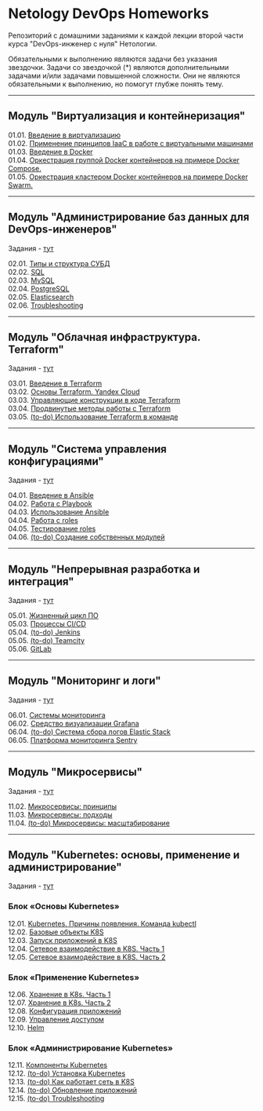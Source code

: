 # Netology DevOps Homeworks

Репозиторий с домашними заданиями к каждой лекции второй части курса "DevOps-инженер с нуля" Нетологии.

Обязательными к выполнению являются задачи без указания звездочки. Задачи со звездочкой (*) являются дополнительными
задачами и/или задачами повышенной сложности. Они не являются обязательными к выполнению, но помогут глубже понять тему.

------

## Модуль "Виртуализация и контейнеризация"

01.01. [Введение в виртуализацию](01-virt/01-basics)  
01.02. [Применение принципов IaaC в работе с виртуальными машинами](01-virt/02-iaac)  
01.03. [Введение в Docker](01-virt/03-docker)  
01.04. [Оркестрация группой Docker контейнеров на примере Docker Compose.](01-virt/04-docker-compose)  
01.05. [Оркестрация кластером Docker контейнеров на примере Docker Swarm.](01-virt/05-docker-swarm)  

------

## Модуль "Администрирование баз данных для DevOps-инженеров"

Задания - [тут](https://github.com/netology-code/bd-dev-homeworks)  

02.01. [Типы и структура СУБД](02-db/01-basics)  
02.02. [SQL](02-db/02-sql)  
02.03. [MySQL](02-db/03-mysql)  
02.04. [PostgreSQL](02-db/04-postgresql)  
02.05. [Elasticsearch](02-db/05-elastic)  
02.06. [Troubleshooting](02-db/06-troubleshooting)

------

## Модуль "Облачная инфраструктура. Terraform"

Задания - [тут](https://github.com/netology-code/ter-homeworks)

03.01. [Введение в Terraform](03-ter/01-intro)  
03.02. [Основы Terraform. Yandex Cloud](03-ter/02-basics)  
03.03. [Управляющие конструкции в коде Terraform](03-ter/03-structures)  
03.04. [Продвинутые методы работы с Terraform](03-ter/04-advanced)  
03.05. [(to-do) Использование Terraform в команде](03-ter/05-teamwork)

------

## Модуль "Система управления конфигурациями"

Задания - [тут](https://github.com/netology-code/mnt-homeworks/tree/MNT-video)

04.01. [Введение в Ansible](04-ansible/01-base)  
04.02. [Работа с Playbook](04-ansible/02-playbook)  
04.03. [Использование Ansible](04-ansible/03-yandex)  
04.04. [Работа с roles](04-ansible/04-role)  
04.05. [Тестирование roles](04-ansible/05-testing)  
04.06. [(to-do) Создание собственных модулей](04-ansible/06-module)

------

## Модуль "Непрерывная разработка и интеграция"

Задания - [тут](https://github.com/netology-code/mnt-homeworks/tree/MNT-video)

05.01. [Жизненный цикл ПО](05-ci/01-intro)  
05.03. [Процессы CI/CD](05-ci/03-cicd)  
05.04. [(to-do) Jenkins](05-ci/04-jenkins)  
05.05. [(to-do) Teamcity](05-ci/05-teamcity)  
05.06. [GitLab](05-ci/06-gitlab)  

------

## Модуль "Мониторинг и логи"

Задания - [тут](https://github.com/netology-code/mnt-homeworks/tree/MNT-video)

06.01. [Системы мониторинга](06-monitoring/01-systems)  
06.02. [Средство визуализации Grafana](06-monitoring/02-grafana)  
06.04. [(to-do) Система сбора логов Elastic Stack](03-elk)  
06.05. [Платформа мониторинга Sentry](06-monitoring/04-sentry)  

------

## Модуль "Микросервисы"

Задания - [тут](https://github.com/netology-code/micros-homeworks/tree/main)

11.02. [Микросервисы: принципы](07-microservices/02-principles)  
11.03. [Микросервисы: подходы](07-microservices/03-approaches)  
11.04. [(to-do) Микросервисы: масштабирование](07-microservices/04-scale)  

------

## Модуль "Kubernetes: основы, применение и администрирование"

Задания - [тут](https://github.com/netology-code/kuber-homeworks/tree/main)

### Блок «Основы Kubernetes»

12.01. [Kubernetes. Причины появления. Команда kubectl](08-kuber/01-kubectl)  
12.02. [Базовые объекты K8S](08-kuber/02-objects)  
12.03. [Запуск приложений в K8S](08-kuber/03-apps)  
12.04. [Сетевое взаимодействие в K8S. Часть 1](08-kuber/04-network)  
12.05. [Сетевое взаимодействие в K8S. Часть 2](08-kuber/05-ingress)  


### Блок «Применение Kubernetes»

12.06. [Хранение в K8s. Часть 1](08-kuber/06-volumes)  
12.07. [Хранение в K8s. Часть 2](08-kuber/07-pv)  
12.08. [Конфигурация приложений](08-kuber/08-config)  
12.09. [Управление доступом](08-kuber/09-access)  
12.10. [Helm](08-kuber/10-helm)  

### Блок «Администрирование Kubernetes»

12.11. [Компоненты Kubernetes](08-kuber/11-components)  
12.12. [(to-do) Установка Kubernetes](08-kuber/12)  
12.13. [(to-do) Как работает сеть в K8S](08-kuber/13)  
12.14. [(to-do) Обновление приложений](08-kuber/14)  
12.15. [(to-do) Troubleshooting](08-kuber/15)  
